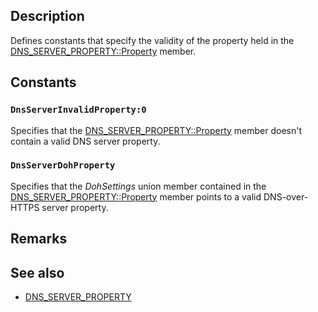 ## Description

Defines constants that specify the validity of the property held in the [DNS_SERVER_PROPERTY::Property](https://learn.microsoft.com/windows/win32/api/netioapi/ns-netioapi-dns_server_property) member.

## Constants

### `DnsServerInvalidProperty:0`

Specifies that the [DNS_SERVER_PROPERTY::Property](https://learn.microsoft.com/windows/win32/api/netioapi/ns-netioapi-dns_server_property) member doesn't contain a valid DNS server property.

### `DnsServerDohProperty`

Specifies that the *DohSettings* union member contained in the [DNS_SERVER_PROPERTY::Property](https://learn.microsoft.com/windows/win32/api/netioapi/ns-netioapi-dns_server_property) member points to a valid DNS-over-HTTPS server property.

## Remarks

## See also

* [DNS_SERVER_PROPERTY](https://learn.microsoft.com/windows/win32/api/netioapi/ns-netioapi-dns_server_property)